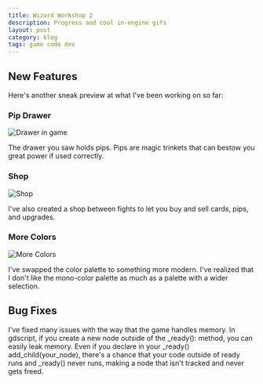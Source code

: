 ```yaml
---
title: Wizard Workshop 2
description: Progress and cool in-engine gifs
layout: post
category: blog
tags: game code dev
---
```


## New Features

Here's another sneak preview at what I've been working on so far:

### Pip Drawer

![Drawer in game](/assets/gifs/Drawer.gif)

The drawer you saw holds pips. Pips are magic trinkets that can bestow you great
power if used correctly.

### Shop

![Shop](/assets/gifs/Shop.gif)

I've also created a shop between fights to let you buy and sell cards, pips,
and upgrades.

### More Colors

![More Colors](/assets/gifs/Cards.gif)

I've swapped the color palette to something more modern. I've realized that I
don't like the mono-color palette as much as a palette with a wider selection.

## Bug Fixes

I've fixed many issues with the way that the game handles memory. In gdscript,
if you create a new node outside of the \_ready(): method, you can easily leak
memory. Even if you declare in your \_ready() add_child(your_node), there's a
chance that your code outside of ready runs and \_ready() never runs, making a
node that isn't tracked and never gets freed.
